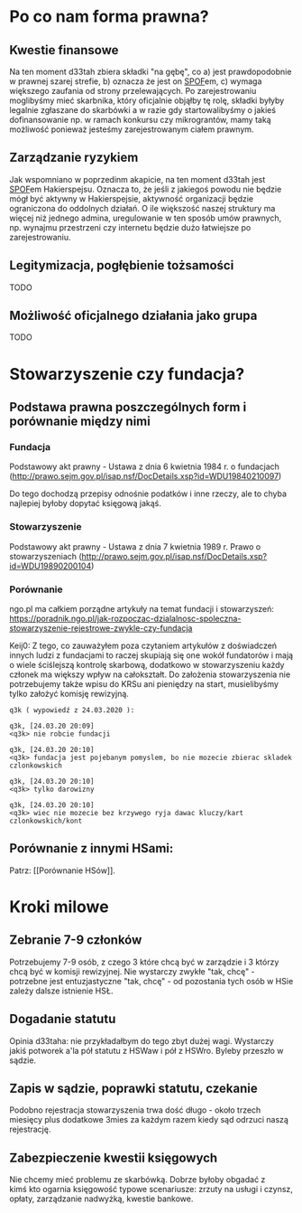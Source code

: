 # Po co nam forma prawna?

## Kwestie finansowe

Na ten moment d33tah zbiera składki "na gębę", co a) jest prawdopodobnie w prawnej szarej strefie, b) oznacza że jest on [SPOF](https://en.wikipedia.org/wiki/Single_point_of_failure)em, c) wymaga większego zaufania od strony przelewających. Po zarejestrowaniu moglibyśmy mieć skarbnika, który oficjalnie objąłby tę rolę, składki byłyby legalnie zgłaszane do skarbówki a w razie gdy startowalibyśmy o jakieś dofinansowanie np. w ramach konkursu czy mikrograntów, mamy taką możliwość ponieważ jesteśmy zarejestrowanym ciałem prawnym.

## Zarządzanie ryzykiem

Jak wspomniano w poprzedinm akapicie, na ten moment d33tah jest [SPOF](https://en.wikipedia.org/wiki/Single_point_of_failure)em Hakierspejsu. Oznacza to, że jeśli z jakiegoś powodu nie będzie mógł być aktywny w Hakierspejsie, aktywność organizacji będzie ograniczona do oddolnych działań. O ile większość naszej struktury ma więcej niż jednego admina, uregulowanie w ten sposób umów prawnych, np. wynajmu przestrzeni czy internetu będzie dużo łatwiejsze po zarejestrowaniu.

## Legitymizacja, pogłębienie tożsamości

TODO

## Możliwość oficjalnego działania jako grupa

TODO

# Stowarzyszenie czy fundacja?
## Podstawa prawna poszczególnych form i porównanie między nimi
### Fundacja
Podstawowy akt prawny - Ustawa z dnia 6 kwietnia 1984 r. o fundacjach (http://prawo.sejm.gov.pl/isap.nsf/DocDetails.xsp?id=WDU19840210097)

Do tego dochodzą przepisy odnośnie podatków i inne rzeczy, ale to chyba najlepiej byłoby dopytać księgową jakąś.

### Stowarzyszenie
Podstawowy akt prawny - Ustawa z dnia 7 kwietnia 1989 r. Prawo o stowarzyszeniach (http://prawo.sejm.gov.pl/isap.nsf/DocDetails.xsp?id=WDU19890200104)

### Porównanie
ngo.pl ma całkiem porządne artykuły na temat fundacji i stowarzyszeń: https://poradnik.ngo.pl/jak-rozpoczac-dzialalnosc-spoleczna-stowarzyszenie-rejestrowe-zwykle-czy-fundacja

Keij0: Z tego, co zauważyłem poza czytaniem artykułów z doświadczeń innych ludzi z fundacjami to raczej skupiają się one wokół fundatorów i mają o wiele ściślejszą kontrolę skarbową, dodatkowo w stowarzyszeniu każdy członek ma większy wpływ na całokształt. Do założenia stowarzyszenia nie potrzebujemy także wpisu do KRSu ani pieniędzy na start, musielibyśmy tylko założyć komisję rewizyjną.

```
q3k ( wypowiedź z 24.03.2020 ):

q3k, [24.03.20 20:09]
<q3k> nie robcie fundacji

q3k, [24.03.20 20:10]
<q3k> fundacja jest pojebanym pomyslem, bo nie mozecie zbierac skladek czlonkowskich

q3k, [24.03.20 20:10]
<q3k> tylko darowizny

q3k, [24.03.20 20:10]
<q3k> wiec nie mozecie bez krzywego ryja dawac kluczy/kart czlonkowskich/kont
```

## Porównanie z innymi HSami:

<!--

To jest tabelka. Dokumentacja jest tu:

https://github.com/adam-p/markdown-here/wiki/Markdown-Cheatsheet#tables

-->

Patrz: [[Porównanie HSów]].

# Kroki milowe

## Zebranie 7-9 członków

Potrzebujemy 7-9 osób, z czego 3 które chcą być w zarządzie i 3 którzy chcą być w komisji rewizyjnej. Nie wystarczy zwykłe "tak, chcę" - potrzebne jest entuzjastyczne "tak, chcę" - od pozostania tych osób w HSie zależy dalsze istnienie HSŁ.

## Dogadanie statutu

Opinia d33taha: nie przykładałbym do tego zbyt dużej wagi. Wystarczy jakiś potworek a'la pół statutu z HSWaw i pół z HSWro. Byleby przeszło w sądzie.

## Zapis w sądzie, poprawki statutu, czekanie

Podobno rejestracja stowarzyszenia trwa dość długo - około trzech miesięcy plus dodatkowe 3mies za każdym razem kiedy sąd odrzuci naszą rejestrację.

## Zabezpieczenie kwestii księgowych

Nie chcemy mieć problemu ze skarbówką. Dobrze byłoby obgadać z kimś kto ogarnia księgowość typowe scenariusze: zrzuty na usługi i czynsz, opłaty, zarządzanie nadwyżką, kwestie bankowe.